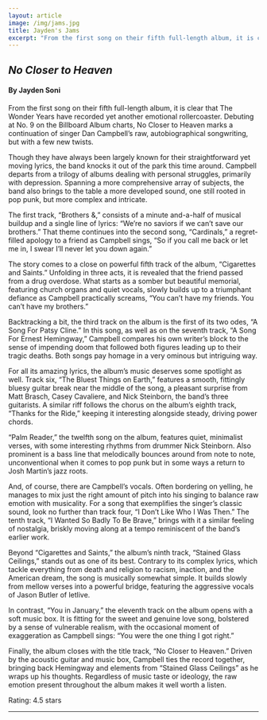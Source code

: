 ```yaml
---
layout: article
image: /img/jams.jpg
title: Jayden's Jams
excerpt: "From the first song on their fifth full-length album, it is clear that The Wonder Years have recorded yet another emotional rollercoaster. Debuting at No. 9 on the Billboard Album charts, No Closer to Heaven marks a continuation of singer Dan Campbell’s raw, autobiographical songwriting, but with a few new twists."
---
```


<h2><i>No Closer to Heaven</i></h2>
<h4>By Jayden Soni</h4>

From the first song on their fifth full-length album, it is clear that The Wonder Years have recorded yet another emotional rollercoaster. Debuting at No. 9 on the Billboard Album charts, No Closer to Heaven marks a continuation of singer Dan Campbell’s raw, autobiographical songwriting, but with a few new twists.

Though they have always been largely known for their straightforward yet moving lyrics, the band knocks it out of the park this time around. Campbell departs from a trilogy of albums dealing with personal struggles, primarily with depression. Spanning a more comprehensive array of subjects, the band also brings to the table a more developed sound, one still rooted in pop punk, but more complex and intricate.

The first track, “Brothers &,” consists of a minute and-a-half of musical buildup and a single line of lyrics: “We’re no saviors if we can’t save our brothers.” That theme continues into the second song, “Cardinals,” a regret-filled apology to a friend as Campbell sings, “So if you call me back or let me in, I swear I’ll never let you down again.”

The story comes to a close on powerful fifth track of the album, “Cigarettes and Saints.” Unfolding in three acts, it is revealed that the friend passed from a drug overdose. What starts as a somber but beautiful memorial, featuring church organs and quiet vocals, slowly builds up to a triumphant defiance as Campbell practically screams, “You can’t have my friends. You can’t have my brothers.”

Backtracking a bit, the third track on the album is the first of its two odes, “A Song For Patsy Cline.” In this song, as well as on the seventh track, “A Song For Ernest Hemingway,” Campbell compares his own writer’s block to the sense of impending doom that followed both figures leading up to their tragic deaths. Both songs pay homage in a very ominous but intriguing way.

For all its amazing lyrics, the album’s music deserves some spotlight as well. Track six, “The Bluest Things on Earth,” features a smooth, fittingly bluesy guitar break near the middle of the song, a pleasant surprise from Matt Brasch, Casey Cavaliere, and Nick Steinborn, the band’s three guitarists. A similar riff follows the chorus on the album’s eighth track, “Thanks for the Ride,” keeping it interesting alongside steady, driving power chords.

“Palm Reader,” the twelfth song on the album, features quiet, minimalist verses, with some interesting rhythms from drummer Nick Steinborn. Also prominent is a bass line that melodically bounces around from note to note, unconventional when it comes to pop punk but in some ways a return to Josh Martin’s jazz roots.

And, of course, there are Campbell’s vocals. Often bordering on yelling, he manages to mix just the right amount of pitch into his singing to balance raw emotion with musicality. For a song that exemplifies the singer’s classic sound, look no further than track four, “I Don’t Like Who I Was Then.” The tenth track, “I Wanted So Badly To Be Brave,” brings with it a similar feeling of nostalgia, briskly moving along at a tempo reminiscent of the band’s earlier work.

Beyond “Cigarettes and Saints,” the album’s ninth track, “Stained Glass Ceilings,” stands out as one of its best. Contrary to its complex lyrics, which tackle everything from death and religion to racism, inaction, and the American dream, the song is musically somewhat simple. It builds slowly from mellow verses into a powerful bridge, featuring the aggressive vocals of Jason Butler of letlive. 

In contrast, “You in January,” the eleventh track on the album opens with a soft music box. It is fitting for the sweet and genuine love song, bolstered by a sense of vulnerable realism, with the occasional moment of exaggeration as Campbell sings: “You were the one thing I got right.”

Finally, the album closes with the title track, “No Closer to Heaven.” Driven by the acoustic guitar and music box, Campbell ties the record together, bringing back Hemingway and elements from “Stained Glass Ceilings” as he wraps up his thoughts. Regardless of music taste or ideology, the raw emotion present throughout the album makes it well worth a listen.

Rating: 4.5 stars

<hr style="border-color:#7D7D7D;height:0.5px;">

